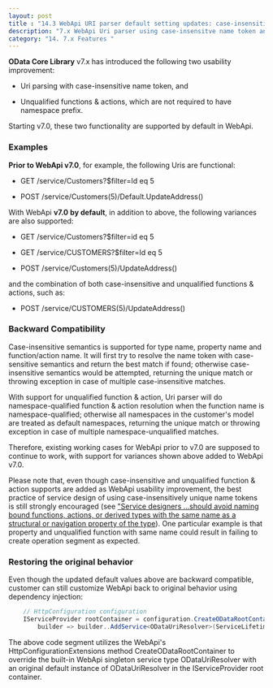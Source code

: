 ```yaml
---
layout: post
title : "14.3 WebApi URI parser default setting updates: case-insensitive name token and unqualified functions & actions"
description: "7.x WebApi Uri parser using case-insensitve name token and unqualified functions & actions"
category: "14. 7.x Features "
---
```



**OData Core Library** v7.x has introduced the following two usability improvement:

* Uri parsing with case-insensitive name token, and 

* Unqualified functions & actions, which are not required to have namespace prefix.

Starting v7.0, these two functionality are supported by default in WebApi.
 
### Examples
**Prior to WebApi v7.0**, for example, the following Uris are functional:

* GET /service/Customers?$filter=Id eq 5

* POST /service/Customers(5)/Default.UpdateAddress()

With WebApi **v7.0** **by default**, in addition to above, the following variances are also supported:

* GET /service/Customers?$filter=id eq 5

* GET /service/CUSTOMERS?$filter=Id eq 5

* POST /service/Customers(5)/UpdateAddress()

and the combination of both case-insensitive and unqualified functions & actions, such as:
 
* POST /service/CUSTOMERS(5)/UpdateAddress()


### Backward Compatibility
Case-insensitive semantics is supported for type name, property name and function/action name. It will first try to resolve the name token with case-sensitive semantics and return the best match if found; otherwise case-insensitive semantics would be attempted, returning the unique match or throwing exception in case of multiple case-insensitive matches.

With support for unqualified function & action, Uri parser will do namespace-qualified function & action resolution when the function name is namespace-qualified; otherwise all namespaces in the customer's model are treated as default namespaces, returning the unique match or throwing exception in case of multiple namespace-unqualified matches. 

Therefore, existing working cases for WebApi prior to v7.0 are supposed to continue to work, with support for variances shown above added to WebApi v7.0.

Please note that, even though case-insensitive and unqualified function & action supports are added as WebApi usability improvement, the best practice of service design of using case-insensitively unique name tokens is still strongly encouraged (see ["Service designers ...should avoid naming bound functions, actions, or derived types with the same name as a structural or navigation property of the type](http://docs.oasis-open.org/odata/odata/v4.01/cs01/part1-protocol/odata-v4.01-cs01-part1-protocol.html#_Toc505771104)). One particular example is that property and unqualified function with same name could result in failing to create operation segment as expected.


### Restoring the original behavior
Even though the updated default values above are backward compatible, customer can still customize WebApi back to original behavior using dependency injection:
~~~csharp
    // HttpConfiguration configuration
    IServiceProvider rootContainer = configuration.CreateODataRootContainer(routeName, 
        builder => builder..AddService<ODataUriResolver>(ServiceLifetime.Singleton, sp => new ODataUriResolver());
~~~
The above code segment utilizes the WebApi's HttpConfigurationExtensions method CreateODataRootContainer to override the built-in WebApi singleton service type ODataUriResolver with an original default instance of ODataUriResolver in the IServiceProvider root container.
